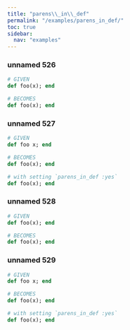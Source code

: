 ```yaml
---
title: "parens\\_in\\_def"
permalink: "/examples/parens_in_def/"
toc: true
sidebar:
  nav: "examples"
---
```


### unnamed 526
```ruby
# GIVEN
def foo(x); end
```
```ruby
# BECOMES
def foo(x); end
```
### unnamed 527
```ruby
# GIVEN
def foo x; end
```
```ruby
# BECOMES
def foo(x); end
```
```ruby
# with setting `parens_in_def :yes`
def foo(x); end
```
### unnamed 528
```ruby
# GIVEN
def foo(x); end
```
```ruby
# BECOMES
def foo(x); end
```
### unnamed 529
```ruby
# GIVEN
def foo x; end
```
```ruby
# BECOMES
def foo(x); end
```
```ruby
# with setting `parens_in_def :yes`
def foo(x); end
```
